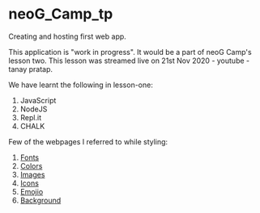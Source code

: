# neoG_Camp_tp
 Creating and hosting first web app.

 This application is "work in progress". It would be a part of neoG Camp's lesson two.
 This lesson was streamed live on 21st Nov 2020 - youtube - tanay pratap.

 We have learnt the following in lesson-one:

 1. JavaScript
 2. NodeJS
 3. Repl.it
 4. CHALK

Few of the webpages I referred to while styling:

1. [Fonts](https://fonts.google.com/specimen/Lora?sidebar.open=true&selection.family=Lora:ital,wght@0,700;1,400)
2. [Colors](https://tailwindcss.com/docs/customizing-colors)
3. [Images](https://undraw.co/illustrations)
4. [Icons](https://fontawesome.com/icons/discord?style=brands)
5. [Emojio](https://emojipedia.org/)
6. [Background](https://www.svgbackgrounds.com)
